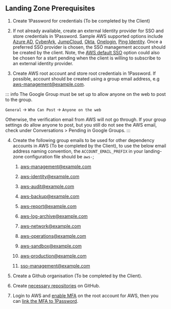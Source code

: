 
## Landing Zone Prerequisites

1.  Create 1Password for credentials (To be completed by the Client)

2.  If not already available, create an external Identity provider for
    SSO and store credentials in 1Password. Sample AWS supported options
    include [Azure
    AD](https://docs.aws.amazon.com/singlesignon/latest/userguide/azure-ad-idp.html),
    [CyberArk](https://docs.aws.amazon.com/singlesignon/latest/userguide/cyberark-idp.html),
    [JumpCloud](https://docs.aws.amazon.com/singlesignon/latest/userguide/jumpcloud-idp.html),
    [Okta](https://docs.aws.amazon.com/singlesignon/latest/userguide/okta-idp.html),
    [Onelogin](https://docs.aws.amazon.com/singlesignon/latest/userguide/onelogin-idp.html),
    [Ping
    Identity](https://docs.aws.amazon.com/singlesignon/latest/userguide/pingidentity.html).
    Once a preferred SSO provider is chosen, the SSO management account
    should be created by the client.
    Note, the [AWS default
    SSO](https://docs.aws.amazon.com/singlesignon/latest/userguide/manage-your-identity-source-sso.html)
    option could also be chosen for a start pending when the client is
    willing to subscribe to an external identity provider.

3.  Create AWS root account and store root credentials in 1Password. If
    possible, account should be created using a group email address, e.g
    aws-management@example.com.

::: info
The Google Group must be set up to allow anyone on the web to post to
the group.

`General` → `Who Can Post` → `Anyone on the web`

Otherwise, the verification email from AWS will not go through. If your
group settings do allow anyone to post, but you still do not see the AWS
email, check under Conversations \> Pending in Google Groups.
:::

4.  Create the following group emails to be used for other dependency
    accounts in AWS (To be completed by the Client), to use the below
    email address naming convention, the `ACCOUNT_EMAIL_PREFIX` in your
    landing-zone configuration file should be `aws-`;

    1.  aws-management@example.com

    2.  aws-identity@example.com

    3.  aws-audit@example.com

    4.  aws-backup@example.com

    5.  aws-report@example.com

    6.  aws-log-archive@example.com

    7.  aws-network@example.com

    8.  aws-operations@example.com

    9.  aws-sandbox@example.com

    10. aws-production@example.com

    11. sso-management@example.com

5.  Create a Github organisation (To be completed by the Client).

6.  Create [necessary
    repositories](#repository-conventions)
    on GitHub.

7.  Login to AWS and [enable
    MFA](https://docs.aws.amazon.com/IAM/latest/UserGuide/id_credentials_mfa_enable_virtual.html#enable-virt-mfa-for-root)
    on the root account for AWS, then you can [link the MFA
    to 1Password](https://support.1password.com/one-time-passwords/).
